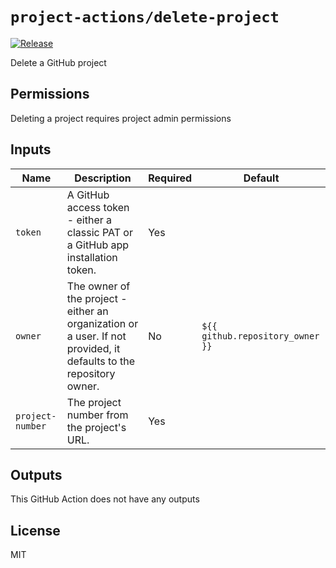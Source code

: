 # `project-actions/delete-project`

[![Release](https://img.shields.io/github/v/release/dsanders11/project-actions?color=blue)](https://github.com/dsanders11/project-actions/releases)

Delete a GitHub project

## Permissions

Deleting a project requires project admin permissions

## Inputs

| Name           | Description                                                | Required | Default             |
| -------------- | ---------------------------------------------------------- | -------- | ------------------- |
| `token`       | A GitHub access token - either a classic PAT or a GitHub app installation token. | Yes      |                                              |
| `owner`       | The owner of the project - either an organization or a user. If not provided, it defaults to the repository owner. | No       | `${{ github.repository_owner }}`           |
| `project-number` | The project number from the project's URL.         | Yes      |                                              |

## Outputs

This GitHub Action does not have any outputs

## License

MIT
